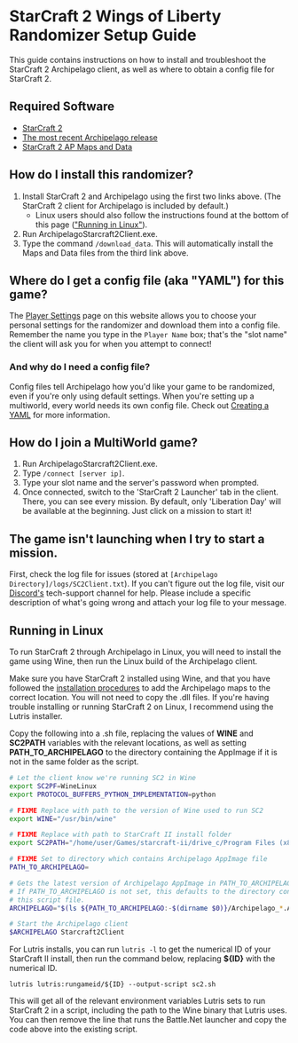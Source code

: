 # StarCraft 2 Wings of Liberty Randomizer Setup Guide

This guide contains instructions on how to install and troubleshoot the StarCraft 2 Archipelago client, as well as where
to obtain a config file for StarCraft 2.

## Required Software

- [StarCraft 2](https://starcraft2.com/en-us/)
- [The most recent Archipelago release](https://github.com/ArchipelagoMW/Archipelago/releases)
- [StarCraft 2 AP Maps and Data](https://github.com/TheCondor07/Starcraft2ArchipelagoData)

## How do I install this randomizer?

1. Install StarCraft 2 and Archipelago using the first two links above. (The StarCraft 2 client for Archipelago is
   included by default.)
   - Linux users should also follow the instructions found at the bottom of this page 
     (["Running in Linux"](#running-in-linux)).
2. Run ArchipelagoStarcraft2Client.exe.
3. Type the command `/download_data`. This will automatically install the Maps and Data files from the third link above.

## Where do I get a config file (aka "YAML") for this game?

The [Player Settings](https://archipelago.gg/games/Starcraft%202%20Wings%20of%20Liberty/player-settings) page on this
website allows you to choose your personal settings for the randomizer and download them into a config file. Remember
the name you type in the `Player Name` box; that's the "slot name" the client will ask you for when you attempt to
connect!

### And why do I need a config file?

Config files tell Archipelago how you'd like your game to be randomized, even if you're only using default settings.
When you're setting up a multiworld, every world needs its own config file.
Check out [Creating a YAML](https://archipelago.gg/tutorial/Archipelago/setup/en#creating-a-yaml) for more information.

## How do I join a MultiWorld game?

1. Run ArchipelagoStarcraft2Client.exe.
2. Type `/connect [server ip]`.
3. Type your slot name and the server's password when prompted.
4. Once connected, switch to the 'StarCraft 2 Launcher' tab in the client. There, you can see every mission. By default,
   only 'Liberation Day' will be available at the beginning. Just click on a mission to start it!

## The game isn't launching when I try to start a mission.

First, check the log file for issues (stored at `[Archipelago Directory]/logs/SC2Client.txt`). If you can't figure out
the log file, visit our [Discord's](https://discord.com/invite/8Z65BR2) tech-support channel for help. Please include a
specific description of what's going wrong and attach your log file to your message.

## Running in Linux

To run StarCraft 2 through Archipelago in Linux, you will need to install the game using Wine, then run the Linux build
of the Archipelago client.

Make sure you have StarCraft 2 installed using Wine, and that you have followed the
[installation procedures](#how-do-i-install-this-randomizer?) to add the Archipelago maps to the correct location. You will not
need to copy the .dll files. If you're having trouble installing or running StarCraft 2 on Linux, I recommend using the
Lutris installer.

Copy the following into a .sh file, replacing the values of **WINE** and **SC2PATH** variables with the relevant
locations, as well as setting **PATH_TO_ARCHIPELAGO** to the directory containing the AppImage if it is not in the same
folder as the script.

```sh
# Let the client know we're running SC2 in Wine
export SC2PF=WineLinux
export PROTOCOL_BUFFERS_PYTHON_IMPLEMENTATION=python

# FIXME Replace with path to the version of Wine used to run SC2
export WINE="/usr/bin/wine"

# FIXME Replace with path to StarCraft II install folder
export SC2PATH="/home/user/Games/starcraft-ii/drive_c/Program Files (x86)/StarCraft II/"

# FIXME Set to directory which contains Archipelago AppImage file
PATH_TO_ARCHIPELAGO=

# Gets the latest version of Archipelago AppImage in PATH_TO_ARCHIPELAGO.
# If PATH_TO_ARCHIPELAGO is not set, this defaults to the directory containing
# this script file.
ARCHIPELAGO="$(ls ${PATH_TO_ARCHIPELAGO:-$(dirname $0)}/Archipelago_*.AppImage | sort -r | head -1)"

# Start the Archipelago client
$ARCHIPELAGO Starcraft2Client
```

For Lutris installs, you can run `lutris -l` to get the numerical ID of your StarCraft II install, then run the command
below, replacing **${ID}** with the numerical ID.

    lutris lutris:rungameid/${ID} --output-script sc2.sh

This will get all of the relevant environment variables Lutris sets to run StarCraft 2 in a script, including the path
to the Wine binary that Lutris uses. You can then remove the line that runs the Battle.Net launcher and copy the code
above into the existing script.
